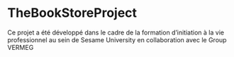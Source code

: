 # TheBookStoreProject
Ce projet a été développé dans le cadre de la formation d’initiation à la vie professionnel au sein de Sesame University en collaboration avec le Group VERMEG
